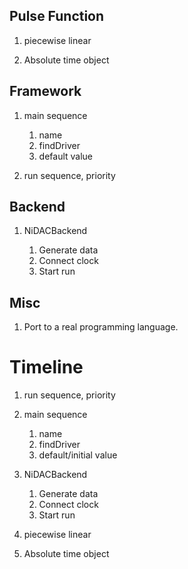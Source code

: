 ## Pulse Function
1. piecewise linear

2. Absolute time object

## Framework
1. main sequence

    1. name
    2. findDriver
    3. default value

3. run sequence, priority

## Backend
1. NiDACBackend

    1. Generate data
    2. Connect clock
    3. Start run

## Misc
1. Port to a real programming language.


# Timeline

1. run sequence, priority

2. main sequence

    1. name
    2. findDriver
    3. default/initial value

3. NiDACBackend

    1. Generate data
    2. Connect clock
    3. Start run

4. piecewise linear

5. Absolute time object
